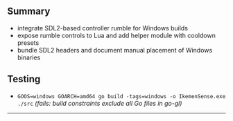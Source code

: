 ## Summary
- integrate SDL2-based controller rumble for Windows builds
- expose rumble controls to Lua and add helper module with cooldown presets
- bundle SDL2 headers and document manual placement of Windows binaries

## Testing
- `GOOS=windows GOARCH=amd64 go build -tags=windows -o IkemenSense.exe ./src` *(fails: build constraints exclude all Go files in go-gl)*

------
